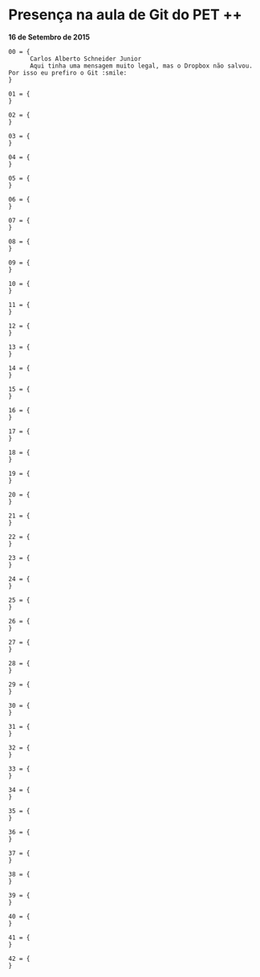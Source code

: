 Presença na aula de Git do PET ++
=================================

**16 de Setembro de 2015**
```
00 = {
      Carlos Alberto Schneider Junior
      Aqui tinha uma mensagem muito legal, mas o Dropbox não salvou. Por isso eu prefiro o Git :smile:
}

01 = {
}

02 = {
}

03 = {
}

04 = {
}

05 = {
}

06 = {
}

07 = {
}

08 = {
}

09 = {
}

10 = {
}

11 = {
}

12 = {
}

13 = {
}

14 = {
}

15 = {
}

16 = {
}

17 = {
}

18 = {
}

19 = {
}

20 = {
}

21 = {
}

22 = {
}

23 = {
}

24 = {
}

25 = {
}

26 = {
}

27 = {
}

28 = {
}

29 = {
}

30 = {
}

31 = {
}

32 = {
}

33 = {
}

34 = {
}

35 = {
}

36 = {
}

37 = {
}

38 = {
}

39 = {
}

40 = {
}

41 = {
}

42 = {
}
```
